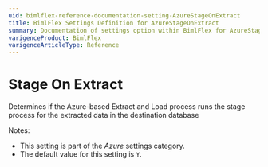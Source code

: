 ```yaml
---
uid: bimlflex-reference-documentation-setting-AzureStageOnExtract
title: BimlFlex Settings Definition for AzureStageOnExtract
summary: Documentation of settings option within BimlFlex for AzureStageOnExtract
varigenceProduct: BimlFlex
varigenceArticleType: Reference
---
```


# Stage On Extract

Determines if the Azure-based Extract and Load process runs the stage process for the extracted data in the destination database

Notes:

* This setting is part of the *Azure* settings category.
* The default value for this setting is `Y`.
